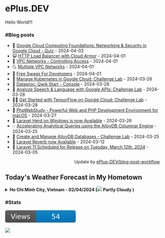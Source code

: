 # ePlus.DEV

Hello World!!!

### #Blog posts

- 🧰 [Google Cloud Computing Foundations: Networking &amp; Security in Google Cloud - Quiz](https://eplus.dev/google-cloud-computing-foundations-networking-security-in-google-cloud-quiz) - 2024-04-02 
- 😺 [HTTP Load Balancer with Cloud Armor](https://eplus.dev/http-load-balancer-with-cloud-armor) - 2024-04-01 
- 🗽 [VPC Networks - Controlling Access](https://eplus.dev/vpc-networks-controlling-access) - 2024-04-01 
- 🌜 [Multiple VPC Networks](https://eplus.dev/multiple-vpc-networks) - 2024-04-01 
- 📝 [Free Swags For Developers](https://eplus.dev/free-swags-for-developers) - 2024-04-01 
- 🚀 [Manage Kubernetes in Google Cloud: Challenge Lab](https://eplus.dev/manage-kubernetes-in-google-cloud-challenge-lab) - 2024-03-28 
- 💼 [Dataproc: Qwik Start - Console](https://eplus.dev/dataproc-qwik-start-console) - 2024-03-28 
- 🦣 [Analyze Speech &amp; Language with Google APIs: Challenge Lab](https://eplus.dev/analyze-speech-language-with-google-apis-challenge-lab) - 2024-03-28 
- 👨‍🏫 [Get Started with TensorFlow on Google Cloud: Challenge Lab](https://eplus.dev/get-started-with-tensorflow-on-google-cloud-challenge-lab) - 2024-03-28 
- 🔭 [PhpWebStudy - Powerful Web and PHP Development Environment for macOS](https://eplus.dev/phpwebstudy-powerful-web-and-php-development-environment-for-macos) - 2024-03-27 
- 🤡 [Laravel Herd on Windows is now Available](https://eplus.dev/laravel-herd-on-windows-is-now-available) - 2024-03-26 
- 💡 [Accelerating Analytical Queries using the AlloyDB Columnar Engine](https://eplus.dev/accelerating-analytical-queries-using-the-alloydb-columnar-engine) - 2024-03-25 
- 🦣 [Create and Manage AlloyDB Databases - Challenge Lab](https://eplus.dev/create-and-manage-alloydb-databases-challenge-lab) - 2024-03-25 
- 💪 [Laravel Reverb now Available](https://eplus.dev/laravel-reverb-now-available) - 2024-03-12 
- 🤡 [Laravel 11 Scheduled for Release on Tuesday, March 12th, 2024](https://eplus.dev/laravel-11-scheduled-for-release-on-tuesday-march-12th-2024) - 2024-03-05 


<div align="right">
    Update by <a target="_blank" href="https://github.com/ePlus-DEV/blog-post-workflow">ePlus-DEV/blog-post-workflow</a>
</div>


## Today's Weather Forecast in My Hometown



<details>
    <summary><b>Ho Chi Minh City, Vietnam - 02/04/2024 (<img src="https://cdn.weatherapi.com/weather/64x64/day/116.png" width="25" /> Partly Cloudy )</b>
    </summary>

    
<table>
    <tr>
        <th>Hour</th>
        <td>00:00</td><td>01:00</td><td>02:00</td><td>03:00</td><td>04:00</td><td>05:00</td><td>06:00</td><td>07:00</td><td>08:00</td><td>09:00</td><td>10:00</td><td>11:00</td><td>12:00</td><td>13:00</td><td>14:00</td><td>15:00</td><td>16:00</td><td>17:00</td><td>18:00</td><td>19:00</td><td>20:00</td><td>21:00</td><td>22:00</td><td>23:00</td>
    </tr>
    <tr>
        <th>Weather</th>
        <td><img src="https://cdn.weatherapi.com/weather/64x64/night/116.png"></img></td><td><img src="https://cdn.weatherapi.com/weather/64x64/night/116.png"></img></td><td><img src="https://cdn.weatherapi.com/weather/64x64/night/116.png"></img></td><td><img src="https://cdn.weatherapi.com/weather/64x64/night/116.png"></img></td><td><img src="https://cdn.weatherapi.com/weather/64x64/night/116.png"></img></td><td><img src="https://cdn.weatherapi.com/weather/64x64/night/116.png"></img></td><td><img src="https://cdn.weatherapi.com/weather/64x64/day/116.png"></img></td><td><img src="https://cdn.weatherapi.com/weather/64x64/day/116.png"></img></td><td><img src="https://cdn.weatherapi.com/weather/64x64/day/116.png"></img></td><td><img src="https://cdn.weatherapi.com/weather/64x64/day/116.png"></img></td><td><img src="https://cdn.weatherapi.com/weather/64x64/day/119.png"></img></td><td><img src="https://cdn.weatherapi.com/weather/64x64/day/119.png"></img></td><td><img src="https://cdn.weatherapi.com/weather/64x64/day/119.png"></img></td><td><img src="https://cdn.weatherapi.com/weather/64x64/day/116.png"></img></td><td><img src="https://cdn.weatherapi.com/weather/64x64/day/116.png"></img></td><td><img src="https://cdn.weatherapi.com/weather/64x64/day/113.png"></img></td><td><img src="https://cdn.weatherapi.com/weather/64x64/day/113.png"></img></td><td><img src="https://cdn.weatherapi.com/weather/64x64/day/113.png"></img></td><td><img src="https://cdn.weatherapi.com/weather/64x64/day/113.png"></img></td><td><img src="https://cdn.weatherapi.com/weather/64x64/night/113.png"></img></td><td><img src="https://cdn.weatherapi.com/weather/64x64/night/113.png"></img></td><td><img src="https://cdn.weatherapi.com/weather/64x64/night/113.png"></img></td><td><img src="https://cdn.weatherapi.com/weather/64x64/night/113.png"></img></td><td><img src="https://cdn.weatherapi.com/weather/64x64/night/113.png"></img></td>
    </tr>
    <tr>
        <th>Condition</th>
        <td width="200px">Partly Cloudy </td><td width="200px">Partly Cloudy </td><td width="200px">Partly Cloudy </td><td width="200px">Partly Cloudy </td><td width="200px">Partly Cloudy </td><td width="200px">Partly Cloudy </td><td width="200px">Partly Cloudy </td><td width="200px">Partly Cloudy </td><td width="200px">Partly Cloudy </td><td width="200px">Partly Cloudy </td><td width="200px">Cloudy </td><td width="200px">Cloudy </td><td width="200px">Cloudy </td><td width="200px">Partly Cloudy </td><td width="200px">Partly Cloudy </td><td width="200px">Sunny</td><td width="200px">Sunny</td><td width="200px">Sunny</td><td width="200px">Sunny</td><td width="200px">Clear </td><td width="200px">Clear</td><td width="200px">Clear </td><td width="200px">Clear </td><td width="200px">Clear </td>
    </tr>
    <tr>
        <th>Temperature</th>
        <td>27.7 °C</td><td>27.5 °C</td><td>27.3 °C</td><td>27.2 °C</td><td>27 °C</td><td>27 °C</td><td>26.8 °C</td><td>27.9 °C</td><td>29.8 °C</td><td>31.8 °C</td><td>33.6 °C</td><td>35.2 °C</td><td>36.3 °C</td><td>36.9 °C</td><td>36.6 °C</td><td>35.9 °C</td><td>34.6 °C</td><td>32.7 °C</td><td>30.5 °C</td><td>29 °C</td><td>30 °C</td><td>28.3 °C</td><td>28 °C</td><td>27.8 °C</td>
    </tr>
    <tr>
        <th>Wind</th>
        <td>15.5 kph</td><td>13 kph</td><td>12.6 kph</td><td>9.7 kph</td><td>7.9 kph</td><td>8.3 kph</td><td>8.6 kph</td><td>10.1 kph</td><td>12.6 kph</td><td>12.6 kph</td><td>12.6 kph</td><td>13.3 kph</td><td>15.8 kph</td><td>19.1 kph</td><td>22.3 kph</td><td>23 kph</td><td>23 kph</td><td>22.3 kph</td><td>19.4 kph</td><td>17.6 kph</td><td>15.1 kph</td><td>16.2 kph</td><td>16.6 kph</td><td>15.8 kph</td>
    </tr>
</table>


<div align="right">
    Updated at: 2024-04-02T13:50:33Z - by <a target="_blank"
        href="https://github.com/ePlus-DEV/weather-forecast">ePlus-DEV/weather-forecast</a>
</div>
</details>


### #Stats

[![Image of counter](https://github.com/ePlus-DEV/view-counter/blob/main/svg/685088620/badge.svg)](https://github.com/ePlus-DEV/view-counter/blob/main/readme/685088620/week.md)

![](https://komarev.com/ghpvc/?username=ePlus-DEV&style=for-the-badge)
